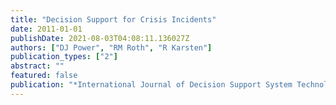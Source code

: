 ```yaml
---
title: "Decision Support for Crisis Incidents"
date: 2011-01-01
publishDate: 2021-08-03T04:08:11.136027Z
authors: ["DJ Power", "RM Roth", "R Karsten"]
publication_types: ["2"]
abstract: ""
featured: false
publication: "*International Journal of Decision Support System Technology (IJDSST) 3 (2 …*"
---
```


